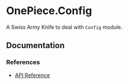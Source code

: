 # OnePiece.Config

A Swiss Army Knife to deal with `Config` module. 

## Documentation

### References

- [API Reference](api-reference.html)
